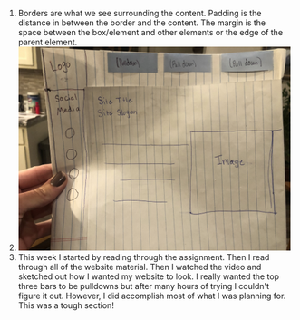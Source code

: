 1. Borders are what we see surrounding the content. Padding is the distance in between the border and the content. The margin is the space between the box/element and other elements or the edge of the parent element.
2. ![My Sketch](./images/sketch.JPG)
3. This week I started by reading through the assignment. Then I read through all of the website material. Then I watched the video and sketched out how I wanted my website to look. I really wanted the top three bars to be pulldowns but after many hours of trying I couldn't figure it out. However, I did accomplish most of what I was planning for. This was a tough section!
